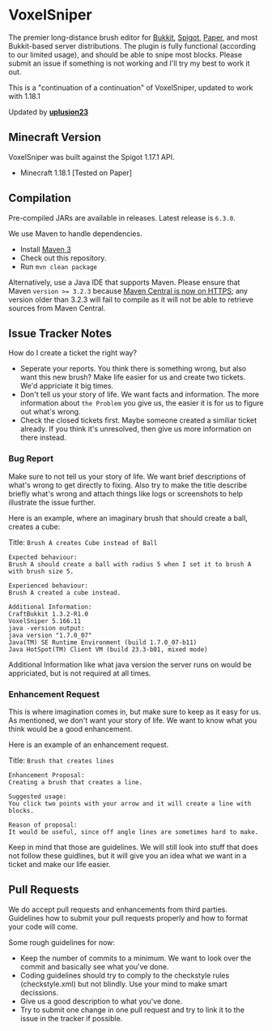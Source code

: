 
VoxelSniper
============
The premier long-distance brush editor for [Bukkit](https://www.spigotmc.org/), [Spigot](https://www.spigotmc.org/), [Paper](https://papermc.io/), and most Bukkit-based server distributions. The plugin is fully functional (according to our limited usage), and should be able to snipe most blocks. Please submit an issue if something is not working and I'll try my best to work it out.

This is a "continuation of a continuation" of VoxelSniper, updated to work with 1.18.1

Updated by **[uplusion23](https://github.com/uplusion23)**

Minecraft Version
------------------
VoxelSniper was built against the Spigot 1.17.1 API.

 - Minecraft 1.18.1 [Tested on Paper]

Compilation
-----------
Pre-compiled JARs are available in releases. Latest release is `6.3.0`.

We use Maven to handle dependencies.

- Install [Maven 3][Maven]
- Check out this repository.
- Run `mvn clean package`

Alternatively, use a Java IDE that supports Maven. Please ensure that Maven `version >= 3.2.3` because [Maven Central is now on HTTPS](https://blog.sonatype.com/central-repository-moving-to-https); any version older than 3.2.3 will fail to compile as it will not be able to retrieve sources from Maven Central.

Issue Tracker Notes
-------------------

How do I create a ticket the right way?

- Seperate your reports. You think there is something wrong, but also want this new brush? Make life easier for us and create two tickets. We'd appriciate it big times.
- Don't tell us your story of life. We want facts and information. The more information about `the Problem` you give us, the easier it is for us to figure out what's wrong.
- Check the closed tickets first. Maybe someone created a similiar ticket already. If you think it's unresolved, then give us more information on there instead.

### Bug Report

Make sure to not tell us your story of life. We want brief descriptions of what's wrong to get directly to fixing.
Also try to make the title describe briefly what's wrong and attach things like logs or screenshots to help illustrate the issue further.

Here is an example, where an imaginary brush that should create a ball, creates a cube:

Title: `Brush A creates Cube instead of Ball`

```
Expected behaviour:
Brush A should create a ball with radius 5 when I set it to brush A with brush size 5.

Experienced behaviour:
Brush A created a cube instead.

Additional Information:
CraftBukkit 1.3.2-R1.0
VoxelSniper 5.166.11
java -version output:
java version "1.7.0_07"
Java(TM) SE Runtime Environment (build 1.7.0_07-b11)
Java HotSpot(TM) Client VM (build 23.3-b01, mixed mode)
```

Additional Information like what java version the server runs on would be appriciated, but is not required at all times.

### Enhancement Request

This is where imagination comes in, but make sure to keep as it easy for us. As mentioned, we don't want your story of life. We want to know what you think would be a good enhancement.

Here is an example of an enhancement request.

Title: `Brush that creates lines`

```
Enhancement Proposal:
Creating a brush that creates a line.

Suggested usage:
You click two points with your arrow and it will create a line with blocks.

Reason of proposal:
It would be useful, since off angle lines are sometimes hard to make.
```

Keep in mind that those are guidelines.
We will still look into stuff that does not follow these guidlines, but it will give you an idea what we want in a ticket and make our life easier.

Pull Requests
-------------

We do accept pull requests and enhancements from third parties. Guidelines how to submit your pull requests properly and how to format your code will come.

Some rough guidelines for now:

- Keep the number of commits to a minimum. We want to look over the commit and basically see what you've done.
- Coding guidelines should try to comply to the checkstyle rules (checkstyle.xml) but not blindly. Use your mind to make smart decissions.
- Give us a good description to what you've done.
- Try to submit one change in one pull request and try to link it to the issue in the tracker if possible.

[VoxelSniperWiki]: http://voxelwiki.com/minecraft/VoxelSniper/
[JenkinsJob]: http://ci.thevoxelbox.com/job/VoxelSniper/
[Bukkit]: http://bukkit.org/
[Maven]: http://maven.apache.org/
